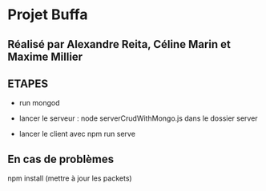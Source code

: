 # Projet Buffa

## Réalisé par Alexandre Reita, Céline Marin et Maxime Millier

## ETAPES

- run mongod

- lancer le serveur : node serverCrudWithMongo.js dans le dossier server

- lancer le client avec npm run serve


## En cas de problèmes 

npm install (mettre à jour les packets)
